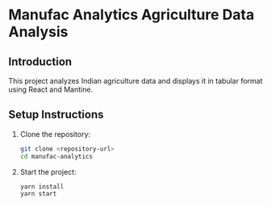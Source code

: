 # Manufac Analytics Agriculture Data Analysis

## Introduction

This project analyzes Indian agriculture data and displays it in tabular format using React and Mantine.

## Setup Instructions

1. Clone the repository:
   ```bash
   git clone <repository-url>
   cd manufac-analytics

2. Start the project:
   ```bash
   yarn install
   yarn start
